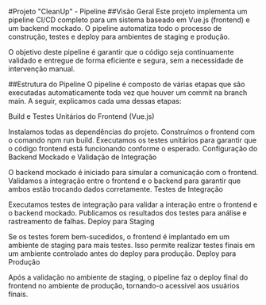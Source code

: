 #Projeto "CleanUp" - Pipeline
##Visão Geral
Este projeto implementa um pipeline CI/CD completo para um sistema baseado em Vue.js (frontend) e um backend mockado. O pipeline automatiza todo o processo de construção, testes e deploy para ambientes de staging e produção.

O objetivo deste pipeline é garantir que o código seja continuamente validado e entregue de forma eficiente e segura, sem a necessidade de intervenção manual.

##Estrutura do Pipeline
O pipeline é composto de várias etapas que são executadas automaticamente toda vez que houver um commit na branch main. A seguir, explicamos cada uma dessas etapas:

Build e Testes Unitários do Frontend (Vue.js)

Instalamos todas as dependências do projeto.
Construímos o frontend com o comando npm run build.
Executamos os testes unitários para garantir que o código frontend está funcionando conforme o esperado.
Configuração do Backend Mockado e Validação de Integração

O backend mockado é iniciado para simular a comunicação com o frontend.
Validamos a integração entre o frontend e o backend para garantir que ambos estão trocando dados corretamente.
Testes de Integração

Executamos testes de integração para validar a interação entre o frontend e o backend mockado.
Publicamos os resultados dos testes para análise e rastreamento de falhas.
Deploy para Staging

Se os testes forem bem-sucedidos, o frontend é implantado em um ambiente de staging para mais testes.
Isso permite realizar testes finais em um ambiente controlado antes do deploy para produção.
Deploy para Produção

Após a validação no ambiente de staging, o pipeline faz o deploy final do frontend no ambiente de produção, tornando-o acessível aos usuários finais.